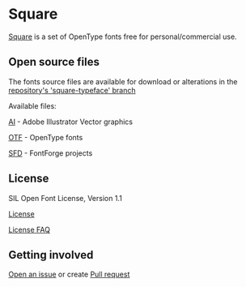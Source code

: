 # Square

[Square](https://github.com/retr0atelier/square-typeface) is a set of OpenType fonts free for personal/commercial use.

## Open source files

The fonts source files are available for download or alterations in the [repository's 'square-typeface' branch](https://github.com/retr0atelier/square-typeface)

Available files:

[AI](https://github.com/retr0atelier/square-typeface/tree/square-typeface/vector) - Adobe Illustrator Vector graphics

[OTF](https://github.com/retr0atelier/square-typeface/tree/square-typeface/otf) - OpenType fonts

[SFD](https://github.com/retr0atelier/square-typeface/tree/square-typeface/sfd) - FontForge projects

## License

SIL Open Font License, Version 1.1

[License](https://github.com/retr0atelier/square-typeface/blob/square-typeface/LICENSE.md)

[License FAQ](https://github.com/retr0atelier/square-typeface/blob/square-typeface/OFL-FAQ.md)

## Getting involved

[Open an issue](https://github.com/retr0atelier/square-typeface/issues) or create [Pull request](https://github.com/retr0atelier/square-typeface/pulls)
